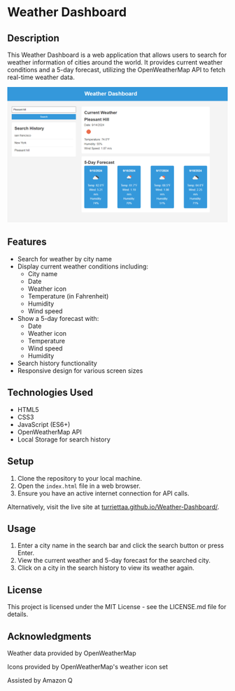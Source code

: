 # Weather Dashboard

## Description

This Weather Dashboard is a web application that allows users to search for weather information of cities around the world. It provides current weather conditions and a 5-day forecast, utilizing the OpenWeatherMap API to fetch real-time weather data.

<img src="Screenshot 2024-09-14 102644.png" alt="Site Screenshot">

## Features

- Search for weather by city name
- Display current weather conditions including:
  - City name
  - Date
  - Weather icon
  - Temperature (in Fahrenheit)
  - Humidity
  - Wind speed
- Show a 5-day forecast with:
  - Date
  - Weather icon
  - Temperature
  - Wind speed
  - Humidity
- Search history functionality
- Responsive design for various screen sizes

## Technologies Used

- HTML5
- CSS3
- JavaScript (ES6+)
- OpenWeatherMap API
- Local Storage for search history

## Setup

1. Clone the repository to your local machine.
2. Open the `index.html` file in a web browser.
3. Ensure you have an active internet connection for API calls.
   
Alternatively, visit the live site at [turriettaa.github.io/Weather-Dashboard/](https://turriettaa.github.io/Weather-Dashboard).

## Usage

1. Enter a city name in the search bar and click the search button or press Enter.
2. View the current weather and 5-day forecast for the searched city.
3. Click on a city in the search history to view its weather again.

## License

This project is licensed under the MIT License - see the LICENSE.md file for details.

## Acknowledgments

Weather data provided by OpenWeatherMap

Icons provided by OpenWeatherMap's weather icon set

Assisted by Amazon Q
